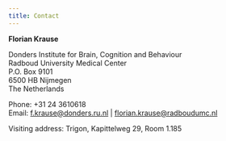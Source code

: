 ```yaml
---
title: Contact
---
```


**Florian Krause**

Donders Institute for Brain, Cognition and Behaviour  
Radboud University Medical Center  
P.O. Box 9101  
6500 HB Nijmegen  
The Netherlands  

Phone: +31 24 3610618  
Email: [f.krause@donders.ru.nl](mailto:f.krause@donders.ru.nl) |
       [florian.krause@radboudumc.nl](mailto:florian.krause@radboudumc.nl)  

Visiting address: Trigon, Kapittelweg 29, Room 1.185

